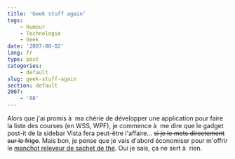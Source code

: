 ```yaml
---
title: 'Geek stuff again'
tags:
    - Humour
    - Technologie
    - Geek
date: '2007-08-02'
lang: fr
type: post
categories:
    - default
slug: geek-stuff-again
section: default
2007:
    - '08'
---
```


Alors que j'ai promis à  ma chérie de développer une application pour faire la liste des courses (en WSS, WPF), je commence à  me dire que le gadget post-it de la sidebar Vista fera peut-être l'affaire… <s title="Ce site n'existe plus">si je le mets directement sur le frigo</s>. Mais bon, je pense que je vais d'abord économiser pour m'offrir le [manchot releveur de sachet de thé](http://www.suchablog.com/le-pingouin-qui-releve-automatiquement-votre-sachet-de-the/). Oui je sais, ça ne sert à  rien.